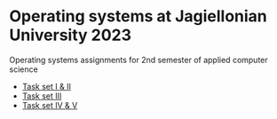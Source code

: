 # Operating systems at Jagiellonian University 2023
Operating systems assignments for 2nd semester of applied computer science

- [Task set I & II](https://github.com/Clwmm/Systemy_Operacyjne_Semestr_2023/blob/main/Procesy.pdf)
- [Task set III](https://github.com/Clwmm/Systemy_Operacyjne_Semestr_2023/blob/main/Sygnaly.pdf)
- [Task set IV & V](https://github.com/Clwmm/Systemy_Operacyjne_Semestr_2023/blob/main/Potoki.pdf)
